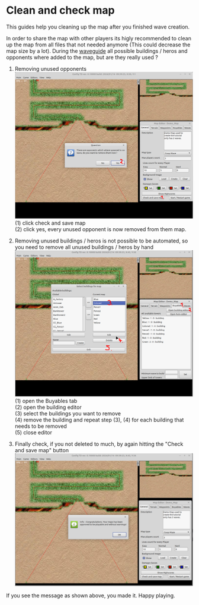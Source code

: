 # Clean and check map

This guides help you cleaning up the map after you finished wave creation.

In order to share the map with other players its higly recommended to clean up the map from all files that not needed anymore (This could decrease the map size by a lot). During the [waveguide](waveguide.md) all possible buildings / heros and opponents where added to the map, but are they really used ?

1. Removing unused opponents ![](images/demo_map_cleanup_opponents.png)  
 (1) click check and save map  
 (2) click yes, every unused opponent is now removed from them map.

2. Removing unused buildings / heros is not possible to be automated, so you need to remove all unused buildings / heros by hand ![](images/demo_map_remove_buildings.png)  
 (1) open the Buyables tab  
 (2) open the building editor  
 (3) select the buildings you want to remove  
 (4) remove the building and repeat step (3), (4) for each building that needs to be removed  
 (5) close editor

3. Finally check, if you not deleted to much, by again hitting the "Check and save map" button ![](images/demo_map_check_result.png)

If you see the message as shown above, you made it. Happy playing.